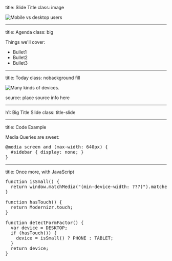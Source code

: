 title: Slide Title
class: image

![Mobile vs desktop users](images/google_developers_icon_128.png)

---

title: Agenda
class: big

Things we'll cover:

- Bullet1
- Bullet2
- Bullet3

---

title: Today
class: nobackground fill

![Many kinds of devices.](images/google_developers_icon_128.png)

<footer class="source">source: place source info here</footer>

---

h1: Big Title Slide
class: title-slide

---

title: Code Example

Media Queries are sweet:

<pre class="prettyprint" data-lang="css">
@media screen and (max-width: 640px) {
  #sidebar { display: none; }
}
</pre>

---

title: Once more, with JavaScript

<pre class="prettyprint" data-lang="javascript">
function isSmall() {
  return window.matchMedia("(min-device-width: ???)").matches;
}

function hasTouch() {
  return Modernizr.touch;
}

function detectFormFactor() {
  var device = DESKTOP;
  if (hasTouch()) {
    device = isSmall() ? PHONE : TABLET;
  }
  return device;
}
</pre>

